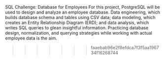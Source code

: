 SQL Challenge: Database for Employees
For this project, PostgreSQL will be used to design and analyze an employee database. Data engineering, which builds database schema and tables using CSV data; data modeling, which creates an Entity Relationship Diagram (ERD); and data analysis, which writes SQL queries to glean insightful information. Practicing database design, normalization, and querying strategies while working with actual employee data is the aim.
>>>>>>> faaebab96e2f8efdca7f3f5aa196734f16268744
